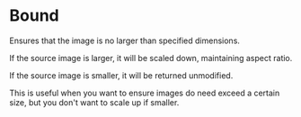 Bound
=====

Ensures that the image is no larger than specified dimensions.

If the source image is larger, it will be scaled down, maintaining aspect ratio.

If the source image is smaller, it will be returned unmodified.

This is useful when you want to ensure images do need exceed a certain size, but you don't want to scale up if smaller.


